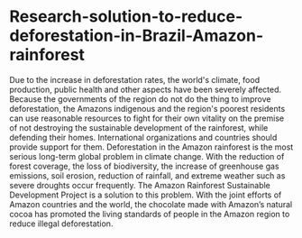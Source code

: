 # Research-solution-to-reduce-deforestation-in-Brazil-Amazon-rainforest
Due to the increase in deforestation rates, the world's climate, food production, public health and other aspects have been severely affected. Because the governments of the region do not do the thing to improve deforestation, the Amazons indigenous and the region's poorest residents can use reasonable resources to fight for their own vitality on the premise of not destroying the sustainable development of the rainforest, while defending their homes. International organizations and countries should provide support for them.  Deforestation in the Amazon rainforest is the most serious long-term global problem in climate change. With the reduction of forest coverage, the loss of biodiversity, the increase of greenhouse gas emissions, soil erosion, reduction of rainfall, and extreme weather such as severe droughts occur frequently. The Amazon Rainforest Sustainable Development Project is a solution to this problem. With the joint efforts of Amazon countries and the world, the chocolate made with Amazon’s natural cocoa has promoted the living standards of people in the Amazon region to reduce illegal deforestation. 

